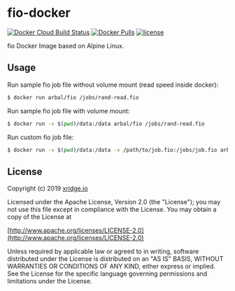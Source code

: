 # fio-docker

[![Docker Cloud Build Status](https://img.shields.io/docker/cloud/build/arbal/fio)](https://hub.docker.com/r/arbal/fio)
[![Docker Pulls](https://img.shields.io/docker/pulls/arbal/fio)](https://hub.docker.com/r/arbal/fio)
[![license](https://img.shields.io/badge/License-Apache%202.0-blue.svg)](https://www.apache.org/licenses/LICENSE-2.0)

fio Docker Image based on Alpine Linux.

## Usage
Run sample fio job file without volume mount (read speed inside docker):
```bash
$ docker run arbal/fio /jobs/rand-read.fio
```

Run sample fio job file with volume mount:
```bash
$ docker run -v $(pwd)/data:/data arbal/fio /jobs/rand-read.fio
```

Run custom fio job file:
```bash
$ docker run -v $(pwd)/data:/data -v /path/to/job.fio:/jobs/job.fio arbal/fio /jobs/job.fio
```

## License
Copyright (c) 2019 [xridge.io](https://xridge.io)

Licensed under the Apache License, Version 2.0 (the "License");
you may not use this file except in compliance with the License.
You may obtain a copy of the License at

[http://www.apache.org/licenses/LICENSE-2.0](http://www.apache.org/licenses/LICENSE-2.0)

Unless required by applicable law or agreed to in writing, software
distributed under the License is distributed on an "AS IS" BASIS,
WITHOUT WARRANTIES OR CONDITIONS OF ANY KIND, either express or implied.
See the License for the specific language governing permissions and
limitations under the License.
